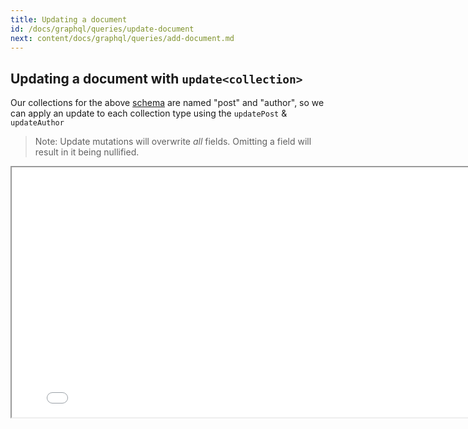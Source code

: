 ```yaml
---
title: Updating a document
id: /docs/graphql/queries/update-document
next: content/docs/graphql/queries/add-document.md
---
```


## Updating a document with `update<collection>`

Our collections for the above [schema](/docs/graphql/queries/#example-schema) are named "post" and "author", so we can apply an update to each collection type using the `updatePost` & `updateAuthor`

> Note: Update mutations will overwrite _all_ fields. Omitting a field will result in it being nullified.

<iframe loading="lazy" src="/api/graphiql/?query=mutation%20%7B%0A%20%20updatePost(relativePath%3A%20%22voteForPedro.json%22%2C%20params%3A%20%7Btitle%3A%20%22Vote%20For%20Napolean%20Instead%22%2C%20category%3A%20%22politics%22%2C%20author%3A%20%22content%2Fauthors%2Fnapolean.json%22%7D)%20%7B%0A%20%20%20%20title%0A%20%20%20%20category%0A%20%20%20%20author%20%7B%0A%20%20%20%20%20%20...%20on%20Author%20%7B%0A%20%20%20%20%20%20%20%20id%0A%20%20%20%20%20%20%7D%0A%20%20%20%20%7D%0A%20%20%7D%0A%7D%0A" width="800" height="400" />

<iframe loading="lazy" src="/api/graphiql/?query=mutation%20%7B%0A%20%20updateAuthor(relativePath%3A%20%22napolean.json%22%2C%20params%3A%20%7Bname%3A%20%22Napolean%22%2C%20avatar%3A%20%22https%3A%2F%2Fpath.to%2Fmy-avatar.jpg%22%7D)%20%7B%0A%20%20%20%20name%0A%20%20%20%20avatar%0A%20%20%7D%0A%7D%0A" width="800" height="400" />
